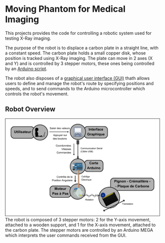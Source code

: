 # Moving Phantom for Medical Imaging
This projects provides the code for controlling a robotic system used for testing X-Ray imaging.

The purpose of the robot is to displace a carbon plate in a straight line, with a constant speed. The carbon plate holds a small copper disk, whose position is tracked using X-Ray imaging. The plate can move in 2 axes (X and Y) and is controlled by 3 stepper motors, these ones being controlled by an [Arduino script](controle_mouvement).

The robot also disposes of a [graphical user interface (GUI)](gui) thath allows users to define and manage the robot's route by specifying positions and speeds, and to send commands to the Arduino microcontroller which controls the robot's movement.

## Robot Overview

![Robot Overview](assets/robot_overview.png)
The robot is composed of 3 stepper motors: 2 for the Y-axis movement, attached to a wooden support, and 1 for the X-axis movement, attached to the carbon plate. The stepper motors are controlled by an Arduino MEGA which interprets the user commands received from the GUI.
